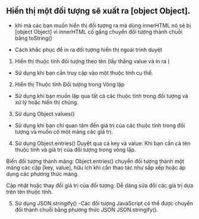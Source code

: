 ## Hiển thị một đối tượng sẽ xuất ra [object Object].
- khi mà các bạn muốn hiển thị đối tượng ra mà dùng innerHTML nó sẽ bị [object Object] vì innerHTML cố gắng chuyển đối tượng thành chuỗi bằng toString()

- Cách khắc phục để in ra đối tượng hiển thị ngoài trình duyệt
1) Hiển thị thuộc tính đối tượng theo tên (lấy thẳng value và in ra )
 - Sử dụng khi bạn cần truy cập vào một thuộc tính cụ thể.

2) Hiển thị Thuộc tính Đối tượng trong Vòng lặp
 - Sử dụng khi bạn muốn lặp qua tất cả các thuộc tính trong đối tượng và xử lý hoặc hiển thị chúng.

3) Sử dụng Object.values()
 -  Sử dụng khi bạn chỉ quan tâm đến giá trị của các thuộc tính trong đối tượng và muốn có một mảng các giá trị.

4) Sử dụng Object.entries()
Duyệt qua cả key và value: Khi bạn cần cả tên thuộc tính và giá trị của đối tượng trong vòng lặp.

Biến đối tượng thành mảng: Object.entries() chuyển đối tượng thành một mảng các cặp [key, value], hữu ích khi cần thao tác như sắp xếp hoặc áp dụng các phương thức mảng.

Cập nhật hoặc thay đổi giá trị của đối tượng: Dễ dàng sửa đổi các giá trị dựa trên tên thuộc tính.

5) Sử dụng JSON.stringify()
-Các đối tượng JavaScript có thể được chuyển đổi thành chuỗi bằng phương thức JSON JSON.stringify().

